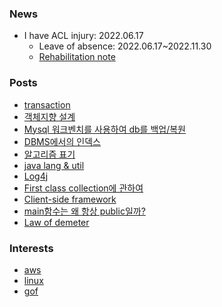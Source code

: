 ### News  
- I have ACL injury: 2022.06.17
    - Leave of absence: 2022.06.17~2022.11.30
    - [Rehabilitation note](https://docs.google.com/document/d/1TR7XZw0wRNqMmsUnf-f2GO2urjwLKBanJM9dJQePw58/edit?usp=sharing)  

### Posts  
- [transaction](/db/transaction.md)  
- [객체지향 설계](/object/객체지향설계.md)  
- [Mysql 워크벤치를 사용하여 db를 백업/복원](/db/backUp.md)  
- [DBMS에서의 인덱스](/db/SQL인덱스.md)  
- [알고리즘 표기](/lang/evaluateAlgorithm.md)  
- [java lang & util](/lang/package.md)  
- [Log4j](/lang/log4j.md)  
- [First class collection에 관하여](/thoughtWorksAnthology/firstCalssCollection.md)  
- [Client-side framework](/vue/routing.md)  
- [main함수는 왜 항상 public일까?](/lang/main_function.md)  
- [Law of demeter](/lang/law_of_demeter.md)  

### Interests  
- [aws](/aws/index.md)  
- [linux](/linux/index.md) 
- [gof](/gof/index.md)

